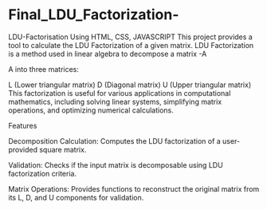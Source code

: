 # Final_LDU_Factorization-
LDU-Factorisation Using HTML, CSS, JAVASCRIPT
This project provides a tool to calculate the LDU Factorization of a given matrix. LDU Factorization is a method used in linear algebra to decompose a matrix -A

A into three matrices:

L (Lower triangular matrix)
D (Diagonal matrix)
U (Upper triangular matrix)
This factorization is useful for various applications in computational mathematics, including solving linear systems, simplifying matrix operations, and optimizing numerical calculations.

Features

Decomposition Calculation: Computes the LDU factorization of a user-provided square matrix.

Validation: Checks if the input matrix is decomposable using LDU factorization criteria.

Matrix Operations: Provides functions to reconstruct the original matrix from its L, D, and U components for validation.
